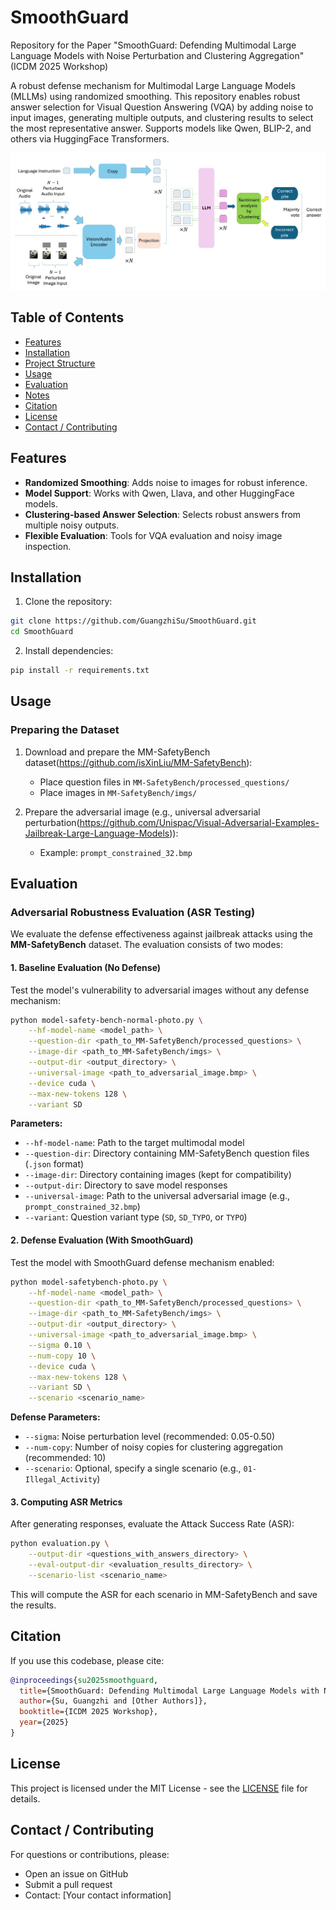# SmoothGuard

Repository for the Paper "SmoothGuard: Defending Multimodal Large Language Models with Noise Perturbation and Clustering Aggregation" (ICDM 2025 Workshop)

A robust defense mechanism for Multimodal Large Language Models (MLLMs) using randomized smoothing. This repository enables robust answer selection for Visual Question Answering (VQA) by adding noise to input images, generating multiple outputs, and clustering results to select the most representative answer. Supports models like Qwen, BLIP-2, and others via HuggingFace Transformers.

<p align="center">
  <img src="Assets/images/framework.png" alt="SmoothGuard Overview" width="800">
</p>

## Table of Contents
- [Features](#features)
- [Installation](#installation)
- [Project Structure](#project-structure)
- [Usage](#usage)
- [Evaluation](#evaluation)
- [Notes](#notes)
- [Citation](#citation)
- [License](#license)
- [Contact / Contributing](#contact--contributing)

## Features

- **Randomized Smoothing**: Adds noise to images for robust inference.
- **Model Support**: Works with Qwen, Llava, and other HuggingFace models.
- **Clustering-based Answer Selection**: Selects robust answers from multiple noisy outputs.
- **Flexible Evaluation**: Tools for VQA evaluation and noisy image inspection.

## Installation

1. Clone the repository:
```bash
git clone https://github.com/GuangzhiSu/SmoothGuard.git
cd SmoothGuard
```

2. Install dependencies:
```bash
pip install -r requirements.txt
```



## Usage

### Preparing the Dataset

1. Download and prepare the MM-SafetyBench dataset(https://github.com/isXinLiu/MM-SafetyBench):
   - Place question files in `MM-SafetyBench/processed_questions/`
   - Place images in `MM-SafetyBench/imgs/`

2. Prepare the adversarial image (e.g., universal adversarial perturbation(https://github.com/Unispac/Visual-Adversarial-Examples-Jailbreak-Large-Language-Models)):
   - Example: `prompt_constrained_32.bmp`





## Evaluation

### Adversarial Robustness Evaluation (ASR Testing)

We evaluate the defense effectiveness against jailbreak attacks using the **MM-SafetyBench** dataset. The evaluation consists of two modes:

#### 1. Baseline Evaluation (No Defense)

Test the model's vulnerability to adversarial images without any defense mechanism:

```bash
python model-safety-bench-normal-photo.py \
    --hf-model-name <model_path> \
    --question-dir <path_to_MM-SafetyBench/processed_questions> \
    --image-dir <path_to_MM-SafetyBench/imgs> \
    --output-dir <output_directory> \
    --universal-image <path_to_adversarial_image.bmp> \
    --device cuda \
    --max-new-tokens 128 \
    --variant SD
```

**Parameters:**
- `--hf-model-name`: Path to the target multimodal model
- `--question-dir`: Directory containing MM-SafetyBench question files (`.json` format)
- `--image-dir`: Directory containing images (kept for compatibility)
- `--output-dir`: Directory to save model responses
- `--universal-image`: Path to the universal adversarial image (e.g., `prompt_constrained_32.bmp`)
- `--variant`: Question variant type (`SD`, `SD_TYPO`, or `TYPO`)

#### 2. Defense Evaluation (With SmoothGuard)

Test the model with SmoothGuard defense mechanism enabled:

```bash
python model-safetybench-photo.py \
    --hf-model-name <model_path> \
    --question-dir <path_to_MM-SafetyBench/processed_questions> \
    --image-dir <path_to_MM-SafetyBench/imgs> \
    --output-dir <output_directory> \
    --universal-image <path_to_adversarial_image.bmp> \
    --sigma 0.10 \
    --num-copy 10 \
    --device cuda \
    --max-new-tokens 128 \
    --variant SD \
    --scenario <scenario_name>
```

**Defense Parameters:**
- `--sigma`: Noise perturbation level (recommended: 0.05-0.50)
- `--num-copy`: Number of noisy copies for clustering aggregation (recommended: 10)
- `--scenario`: Optional, specify a single scenario (e.g., `01-Illegal_Activity`)

#### 3. Computing ASR Metrics

After generating responses, evaluate the Attack Success Rate (ASR):

```bash
python evaluation.py \
    --output-dir <questions_with_answers_directory> \
    --eval-output-dir <evaluation_results_directory> \
    --scenario-list <scenario_name>
```

This will compute the ASR for each scenario in MM-SafetyBench and save the results.



## Citation

If you use this codebase, please cite:

```bibtex
@inproceedings{su2025smoothguard,
  title={SmoothGuard: Defending Multimodal Large Language Models with Noise Perturbation and Clustering Aggregation},
  author={Su, Guangzhi and [Other Authors]},
  booktitle={ICDM 2025 Workshop},
  year={2025}
}
```

## License

This project is licensed under the MIT License - see the [LICENSE](LICENSE) file for details.

## Contact / Contributing

For questions or contributions, please:
- Open an issue on GitHub
- Submit a pull request
- Contact: [Your contact information]

